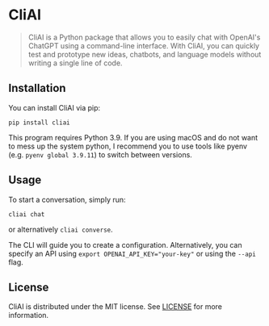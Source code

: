 # CliAI
> CliAI is a Python package that allows you to easily chat with OpenAI's ChatGPT using a command-line interface. With CliAI, you can quickly test and prototype new ideas, chatbots, and language models without writing a single line of code.

## Installation
You can install CliAI via pip:

```
pip install cliai
```

This program requires Python 3.9. If you are using macOS and do not want to mess up the system python, I recommend you to use tools like pyenv (e.g. `pyenv global 3.9.11`) to switch between versions.

## Usage
To start a conversation, simply run:

```
cliai chat
```
or alternatively `cliai converse`.

The CLI will guide you to create a configuration. Alternatively, you can specify an API using `export OPENAI_API_KEY="your-key"` or using the `--api` flag.

## License
CliAI is distributed under the MIT license. See [LICENSE](./LICENSE) for more information.
